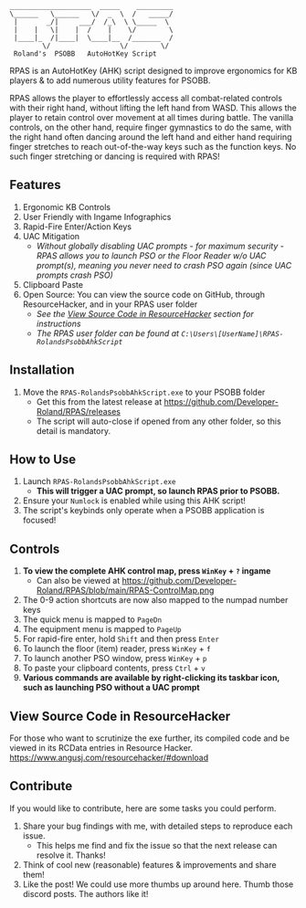 ```
____________________  _____    _________
\______   \______   \/  _  \  /   _____/
 |       _/|     ___/  /_\  \ \_____  \ 
 |    |   \|    |  /    |    \/        \
 |____|_  /|____|  \____|__  /_______  /
        \/                 \/        \/
 Roland's  PSOBB   AutoHotKey Script
 ```

RPAS is an AutoHotKey (AHK) script designed to improve ergonomics for KB players & to add numerous utility features for PSOBB.

RPAS allows the player to effortlessly access all combat-related controls with their right hand, without lifting the left hand from WASD. This allows the player to retain control over movement at all times during battle. The vanilla controls, on the other hand, require finger gymnastics to do the same, with the right hand often dancing around the left hand and either hand requiring finger stretches to reach out-of-the-way keys such as the function keys. No such finger stretching or dancing is required with RPAS!

## Features
1. Ergonomic KB Controls
2. User Friendly with Ingame Infographics
3. Rapid-Fire Enter/Action Keys
4. UAC Mitigation
    * *Without globally disabling UAC prompts - for maximum security - RPAS allows you to launch PSO or the Floor Reader w/o UAC prompt(s), meaning you never need to crash PSO again (since UAC prompts crash PSO)*
5. Clipboard Paste
6. Open Source: You can view the source code on GitHub, through ResourceHacker, and in your RPAS user folder
    * *See the [View Source Code in ResourceHacker](#view-source-code-in-resourceHacker) section for instructions*
    * *The RPAS user folder can be found at ```C:\Users\[UserName]\RPAS-RolandsPsobbAhkScript```*
   
## Installation
1. Move the ```RPAS-RolandsPsobbAhkScript.exe``` to your PSOBB folder
	- Get this from the latest release at https://github.com/Developer-Roland/RPAS/releases
	- The script will auto-close if opened from any other folder, so this detail is mandatory.
	
## How to Use
1. Launch ```RPAS-RolandsPsobbAhkScript.exe```
    - **This will trigger a UAC prompt, so launch RPAS prior to PSOBB.**
3. Ensure your ```Numlock``` is enabled while using this AHK script!
4. The script's keybinds only operate when a PSOBB application is focused!

## Controls
1. **To view the complete AHK control map, press ```WinKey``` + ```?``` ingame**
    * Can also be viewed at https://github.com/Developer-Roland/RPAS/blob/main/RPAS-ControlMap.png
3. The 0-9 action shortcuts are now also mapped to the numpad number keys
4. The quick menu is mapped to ```PageDn```
5. The equipment menu is mapped to ```PageUp```
6. For rapid-fire enter, hold ```Shift``` and then press ```Enter```
7. To launch the floor (item) reader, press ```WinKey``` + ```f```
8. To launch another PSO window, press ```WinKey``` + ```p```
9. To paste your clipboard contents, press ```Ctrl``` + ```v```
10. **Various commands are available by right-clicking its taskbar icon, such as launching PSO without a UAC prompt**

## View Source Code in ResourceHacker
For those who want to scrutinize the exe further, its compiled code and be viewed in its RCData entries in Resource Hacker. https://www.angusj.com/resourcehacker/#download

## Contribute
If you would like to contribute, here are some tasks you could perform.
1. Share your bug findings with me, with detailed steps to reproduce each issue.
    * This helps me find and fix the issue so that the next release can resolve it. Thanks!
2. Think of cool new (reasonable) features & improvements and share them!
3. Like the post! We could use more thumbs up around here. Thumb those discord posts. The authors like it!
